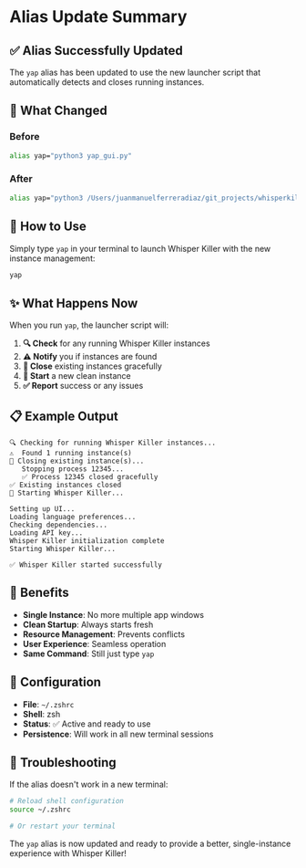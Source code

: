 # Alias Update Summary

## ✅ **Alias Successfully Updated**

The `yap` alias has been updated to use the new launcher script that automatically detects and closes running instances.

## 🔄 **What Changed**

### **Before**
```bash
alias yap="python3 yap_gui.py"
```

### **After**
```bash
alias yap="python3 /Users/juanmanuelferreradiaz/git_projects/whisperkilled/run_yap_gui.py"
```

## 🚀 **How to Use**

Simply type `yap` in your terminal to launch Whisper Killer with the new instance management:

```bash
yap
```

## ✨ **What Happens Now**

When you run `yap`, the launcher script will:

1. **🔍 Check** for any running Whisper Killer instances
2. **⚠️ Notify** you if instances are found
3. **🔄 Close** existing instances gracefully
4. **🚀 Start** a new clean instance
5. **✅ Report** success or any issues

## 📋 **Example Output**

```
🔍 Checking for running Whisper Killer instances...
⚠️  Found 1 running instance(s)
🔄 Closing existing instance(s)...
   Stopping process 12345...
   ✅ Process 12345 closed gracefully
✅ Existing instances closed
🚀 Starting Whisper Killer...

Setting up UI...
Loading language preferences...
Checking dependencies...
Loading API key...
Whisper Killer initialization complete
Starting Whisper Killer...

✅ Whisper Killer started successfully
```

## 🎯 **Benefits**

- **Single Instance**: No more multiple app windows
- **Clean Startup**: Always starts fresh
- **Resource Management**: Prevents conflicts
- **User Experience**: Seamless operation
- **Same Command**: Still just type `yap`

## 🔧 **Configuration**

- **File**: `~/.zshrc`
- **Shell**: zsh
- **Status**: ✅ Active and ready to use
- **Persistence**: Will work in all new terminal sessions

## 🚨 **Troubleshooting**

If the alias doesn't work in a new terminal:

```bash
# Reload shell configuration
source ~/.zshrc

# Or restart your terminal
```

The `yap` alias is now updated and ready to provide a better, single-instance experience with Whisper Killer! 
